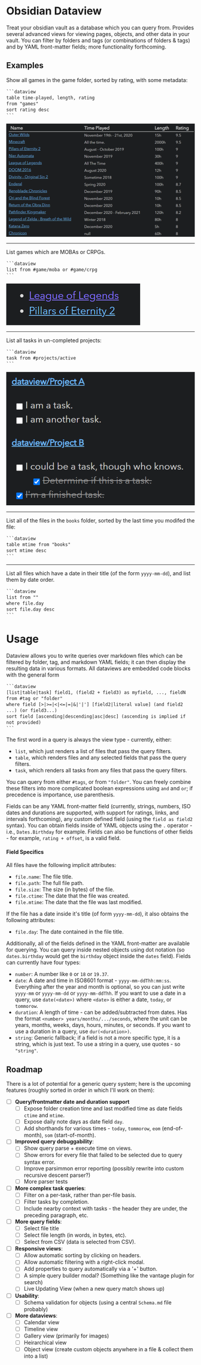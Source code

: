 # Obsidian Dataview

Treat your obsidian vault as a database which you can query from. Provides several advanced views for viewing pages, objects, and other data in your vault. You can filter by folders and tags (or combinations of folders & tags) and by YAML front-matter fields; more functionality forthcoming.

## Examples

Show all games in the game folder, sorted by rating, with some metadata:

~~~
```dataview
table time-played, length, rating
from "games"
sort rating desc
```
~~~

![Game Example](images/game.png)

---

List games which are MOBAs or CRPGs.

~~~
```dataview
list from #game/moba or #game/crpg
```
~~~

![Game List](images/game-list.png)

---

List all tasks in un-completed projects:

~~~
```dataview
task from #projects/active
```
~~~

![Task List](images/project-task.png)

---

List all of the files in the `books` folder, sorted by the last time you modifed the file:

~~~
```dataview
table mtime from "books"
sort mtime desc
```
~~~

---

List all files which have a date in their title (of the form `yyyy-mm-dd`), and list them by date order.

~~~
```dataview
list from ""
where file.day
sort file.day desc
```
~~~

# Usage

Dataview allows you to write queries over markdown files which can be filtered by folder, tag, and markdown YAML fields; it can then display the resulting data in various formats. All dataviews are embedded code blocks with the general form

~~~
```dataview
[list|table|task] field1, (field2 + field3) as myfield, ..., fieldN
from #tag or "folder"
where field [>|>=|<|<=|=|&|'|'] [field2|literal value] (and field2 ...) (or field3...)
sort field [ascending|descending|asc|desc] (ascending is implied if not provided)
```
~~~

The first word in a query is always the view type - currently, either:
- `list`, which just renders a list of files that pass the query filters.
- `table`, which renders files and any selected fields that pass the query filters.
- `task`, which renders all tasks from any files that pass the query filters.

You can query from either `#tags`, or from `"folder"`. You can freely combine these filters into more
complicated boolean expressions using `and` and `or`; if precedence is importance, use parenthesis.

Fields can be any YAML front-matter field (currently, strings, numbers, ISO dates and durations are supported, with support for ratings, links, and intervals forthcoming), any custom defined field (using the `field as field2` syntax). You can obtain fields inside of YAML objects using the `.` operator - i.e., `Dates.Birthday` for example. Fields can also be functions of other fields - for example, `rating + offset`, is a valid field.

#### Field Specifics

All files have the following implicit attributes:

- `file.name`: The file title.
- `file.path`: The full file path.
- `file.size`: The size (in bytes) of the file.
- `file.ctime`: The date that the file was created.
- `file.mtime`: The date that the file was last modified.

If the file has a date inside it's title (of form `yyyy-mm-dd`), it also obtains the following attributes:

- `file.day`: The date contained in the file title.

Additionally, all of the fields defined in the YAML front-matter are available for querying. You can query inside nested objects using dot notation (so `dates.birthday` would get the `birthday` object inside the `dates` field). Fields can currently have four types:

- `number`: A number like `0` or `18` or `19.37`.
- `date`: A date and time in ISO8601 format - `yyyy-mm-ddThh:mm:ss`. Everything after the year and month is optional, so you can just write `yyyy-mm` or `yyyy-mm-dd` or `yyyy-mm-ddThh`. If you want to use a date in a query, use `date(<date>)` where `<date>` is either a date, `today`, or `tommorow`.
- `duration`: A length of time - can be added/subtracted from dates. Has the format `<number> years/months/.../seconds`, where the unit can be years, months, weeks, days, hours, minutes, or seconds. If you want to use a duration in a query, use `dur(<duration>)`.
- `string`: Generic fallback; if a field is not a more specific type, it is a string, which is just text. To use a string in a query, use quotes - so `"string"`.

## Roadmap

There is a lot of potential for a generic query system; here is the upcoming features (roughly sorted in order in which I'll work on them):

- [ ] **Query/frontmatter date and duration support**
    - [ ] Expose folder creation time and last modified time as date fields `ctime` and `mtime`.
    - [ ] Expose daily note days as date field `day`.
    - [ ] Add shorthands for various times - `today`, `tommorow`, `eom` (end-of-month), `som` (start-of-month).
- [ ] **Improved query debuggability**:
    - [ ] Show query parse + execute time on views.
    - [ ] Show errors for every file that failed to be selected due to query syntax error.
    - [ ] Improve parsimmon error reporting (possibly rewrite into custom recursive descent parser?)
    - [ ] More parser tests
- [ ] **More complex task queries**:
    - [ ] Filter on a per-task, rather than per-file basis.
    - [ ] Filter tasks by completion.
    - [ ] Include nearby context with tasks - the header they are under, the preceding paragraph, etc.
- [ ] **More query fields**:
    - [ ] Select file title
    - [ ] Select file length (in words, in bytes, etc).
    - [ ] Select from CSV (data is selected from CSV).
- [ ] **Responsive views**:
    - [ ] Allow automatic sorting by clicking on headers.
    - [ ] Allow automatic filtering with a right-click modal.
    - [ ] Add properties to query automatically via a '+' button.
    - [ ] A simple query builder modal? (Something like the vantage plugin for search)
    - [ ] Live Updating View (when a new query match shows up)
- [ ] **Usability**:
    - [ ] Schema validation for objects (using a central `Schema.md` file probably)
- [ ] **More dataviews**:
    - [ ] Calendar view
    - [ ] Timeline view
    - [ ] Gallery view (primarily for images)
    - [ ] Heirarchical view
    - [ ] Object view (create custom objects anywhere in a file & collect them into a list)
